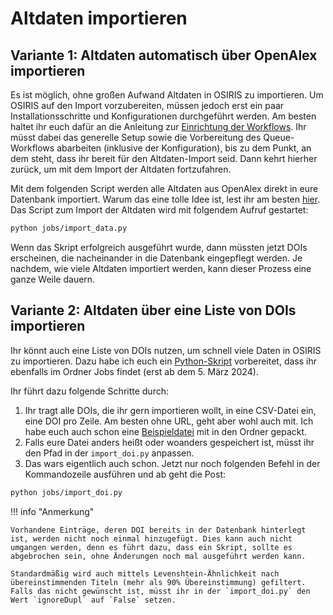 # Altdaten importieren

## Variante 1: Altdaten automatisch über OpenAlex importieren


Es ist möglich, ohne großen Aufwand Altdaten in OSIRIS zu importieren. Um OSIRIS auf den Import vorzubereiten, müssen jedoch erst ein paar Installationsschritte und Konfigurationen durchgeführt werden. Am besten haltet ihr euch dafür an die Anleitung zur  [Einrichtung der Workflows](#workflows). Ihr müsst dabei das generelle Setup sowie die Vorbereitung des Queue-Workflows abarbeiten (inklusive der Konfiguration), bis zu dem Punkt, an dem steht, dass ihr bereit für den Altdaten-Import seid. Dann kehrt hierher zurück, um mit dem Import der Altdaten fortzufahren.

Mit dem folgenden Script werden alle Altdaten aus OpenAlex direkt in eure Datenbank importiert. Warum das eine tolle Idee ist, lest ihr am besten [hier](https://openalex.org/about).
Das Script zum Import der Altdaten wird mit folgendem Aufruf gestartet:

```bash
python jobs/import_data.py
```

Wenn das Skript erfolgreich ausgeführt wurde, dann müssten jetzt DOIs erscheinen, die nacheinander in die Datenbank eingepflegt werden.
Je nachdem, wie viele Altdaten importiert werden, kann dieser Prozess eine ganze Weile dauern.


## Variante 2: Altdaten über eine Liste von DOIs importieren
Ihr könnt auch eine Liste von DOIs nutzen, um schnell viele Daten in OSIRIS zu importieren.
Dazu habe ich euch ein [Python-Skript](https://github.com/JKoblitz/osiris/blob/master/jobs/import_doi.py) vorbereitet, dass ihr ebenfalls im Ordner Jobs findet (erst ab dem 5. März 2024).

Ihr führt dazu folgende Schritte durch:


1. Ihr tragt alle DOIs, die ihr gern importieren wollt, in eine CSV-Datei ein, eine DOI pro Zeile. Am besten ohne URL, geht aber wohl auch mit. Ich habe euch auch schon eine [Beispieldatei](https://github.com/JKoblitz/osiris/blob/master/jobs/doi.csv) mit in den Ordner gepackt.
2. Falls eure Datei anders heißt oder woanders gespeichert ist, müsst ihr den Pfad in der `import_doi.py` anpassen.
3. Das wars eigentlich auch schon. Jetzt nur noch folgenden Befehl in der Kommandozeile ausführen und ab geht die Post:

```bash
python jobs/import_doi.py
```



!!! info "Anmerkung"

    Vorhandene Einträge, deren DOI bereits in der Datenbank hinterlegt ist, werden nicht noch einmal hinzugefügt. Dies kann auch nicht umgangen werden, denn es führt dazu, dass ein Skript, sollte es abgebrochen sein, ohne Änderungen noch mal ausgeführt werden kann.
    
    Standardmäßig wird auch mittels Levenshtein-Ähnlichkeit nach übereinstimmenden Titeln (mehr als 90% Übereinstimmung) gefiltert. Falls das nicht gewünscht ist, müsst ihr in der `import_doi.py` den Wert `ignoreDupl` auf `False` setzen.

